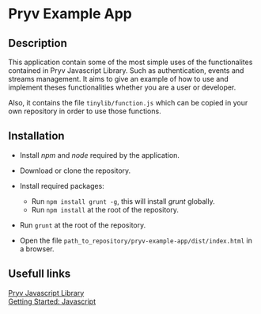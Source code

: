 # Pryv Example App

## Description

This application contain some of the most simple uses of the functionalites contained in Pryv Javascript Library. Such as authentication, events and streams management.
It aims to give an example of how to use and implement theses functionalities whether you are a user or developer.

Also, it contains the file `tinylib/function.js` which can be copied in your own repository in order to use those functions.

## Installation

- Install *npm* and *node* required by the application.

- Download or clone the repository.

- Install required packages:
  - Run `npm install grunt -g`, this will install *grunt* globally.
  - Run `npm install` at the root of the repository.

- Run `grunt` at the root of the repository.

- Open the file `path_to_repository/pryv-example-app/dist/index.html` in a browser.

## Usefull links

[Pryv Javascript Library](https://github.com/pryv/lib-javascript)<br>
[Getting Started: Javascript](http://api.pryv.com/getting-started/javascript/)
